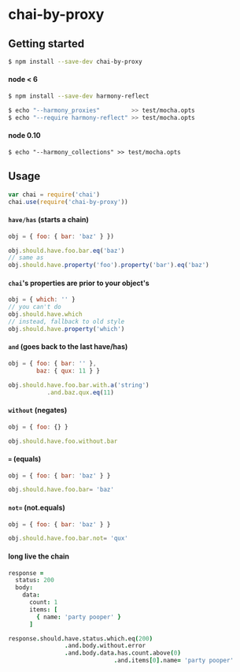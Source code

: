 # chai-by-proxy

## Getting started
```bash
$ npm install --save-dev chai-by-proxy
```
#### node < 6
```bash
$ npm install --save-dev harmony-reflect

$ echo "--harmony_proxies"         >> test/mocha.opts
$ echo "--require harmony-reflect" >> test/mocha.opts
```
#### node 0.10
```
$ echo "--harmony_collections" >> test/mocha.opts
```

## Usage
```javascript
var chai = require('chai')
chai.use(require('chai-by-proxy'))
```
#### `have/has` (starts a chain)
```javascript
obj = { foo: { bar: 'baz' } })

obj.should.have.foo.bar.eq('baz')
// same as
obj.should.have.property('foo').property('bar').eq('baz')
```
#### `chai`'s properties are prior to your object's
```javascript
obj = { which: '' }
// you can't do
obj.should.have.which
// instead, fallback to old style
obj.should.have.property('which')
```
#### `and` (goes back to the last have/has)
```javascript
obj = { foo: { bar: '' },
        baz: { qux: 11 } }

obj.should.have.foo.bar.with.a('string')
           .and.baz.qux.eq(11)
```
#### `without` (negates)
```javascript
obj = { foo: {} }

obj.should.have.foo.without.bar
```
#### `=` (equals)
```javascript
obj = { foo: { bar: 'baz' } }

obj.should.have.foo.bar= 'baz'
```
#### `not=` (not.equals)
```javascript
obj = { foo: { bar: 'baz' } }

obj.should.have.foo.bar.not= 'qux'
```
#### long live the chain
```coffeescript
response =
  status: 200
  body:
    data:
      count: 1
      items: [
        { name: 'party pooper' }
      ]

response.should.have.status.which.eq(200)
                .and.body.without.error
                .and.body.data.has.count.above(0)
                              .and.items[0].name= 'party pooper'
```
